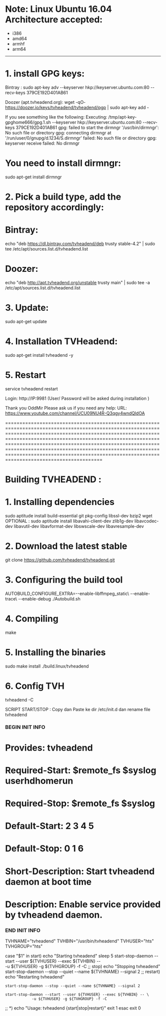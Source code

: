 # Note: Linux Ubuntu 16.04 Architecture accepted: 

- i386
- amd64
- armhf 
- arm64

________________________________________________________________________________________________

# 1. install GPG keys:
Bintray :
 sudo apt-key adv --keyserver hkp://keyserver.ubuntu.com:80 --recv-keys 379CE192D401AB61 

Doozer (apt.tvheadend.org):
 wget -qO- https://doozer.io/keys/tvheadend/tvheadend/pgp | sudo apt-key add -

If you see something like the following:
Executing: /tmp/apt-key-gpghome666/gpg.1.sh --keyserver hkp://keyserver.ubuntu.com:80 --recv-keys 379CE192D401AB61
gpg: failed to start the dirmngr '/usr/bin/dirmngr': No such file or directory
gpg: connecting dirmngr at '/run/user/0/gnupg/d.1234/S.dirmngr' failed: No such file or directory
gpg: keyserver receive failed: No dirmngr
>>>>>>>>>>>>>>>>>>>>>>>>

# You need to install dirmngr:
 sudo apt-get install dirmngr

>>>>>>>>>>>>>>>>>>>>>>>>

# 2. Pick a build type, add the repository accordingly:

# Bintray:
 echo "deb https://dl.bintray.com/tvheadend/deb trusty stable-4.2" | sudo tee /etc/apt/sources.list.d/tvheadend.list

# Doozer:
 echo "deb http://apt.tvheadend.org/unstable trusty main" | sudo tee -a /etc/apt/sources.list.d/tvheadend.list

>>>>>>>>>>>>>>>>>>>>>>>>

# 3. Update:
 sudo apt-get update

>>>>>>>>>>>>>>>>>>>>>>>>

# 4. Installation TVHeadend:
 sudo apt-get install tvheadend -y

# 5. Restart
 service tvheadend restart

>>>>>>>>>>>>>>>>>>>>>>>>
Login: 
http://IP:9981
(User/ Password will be asked during installation ) 


Thank you
OddMir 
Please ask us if you need any help:
URL: https://www.youtube.com/channel/UCU09NU4R-Q3qgy4wndQldOA



============================================================================================================================================================================================================================================================================================================================================================================================================================

# Building TVHEADEND :
# 1. Installing dependencies
 sudo aptitude install build-essential git pkg-config libssl-dev bzip2 wget
 OPTIONAL :
 sudo aptitude install libavahi-client-dev zlib1g-dev libavcodec-dev libavutil-dev libavformat-dev libswscale-dev libavresample-dev

# 2. Download the latest stable
 git clone https://github.com/tvheadend/tvheadend.git

# 3. Configuring the build tool
 AUTOBUILD_CONFIGURE_EXTRA=--enable-libffmpeg_static\ --enable-trace\ --enable-debug ./Autobuild.sh

# 4. Compiling
 make

# 5. Installing the binaries
 sudo make install
 ./build.linux/tvheadend

# 6. Config TVH 
 tvheadend -C 



SCRIPT START/STOP :
Copy dan Paste ke dir /etc/init.d dan rename file tvheadend

### BEGIN INIT INFO
# Provides:          tvheadend
# Required-Start:    $remote_fs $syslog userhdhomerun
# Required-Stop:     $remote_fs $syslog
# Default-Start:     2 3 4 5
# Default-Stop:      0 1 6
# Short-Description: Start tvheadend daemon at boot time
# Description:       Enable service provided by tvheadend daemon.
### END INIT INFO

TVHNAME="tvheadend" 
TVHBIN="/usr/bin/tvheadend" 
TVHUSER="hts" 
TVHGROUP="hts" 

case "$1" in
  start)
    echo "Starting tvheadend" 
    sleep 5
    start-stop-daemon --start --user ${TVHUSER} --exec ${TVHBIN} -- \
                -u ${TVHUSER} -g ${TVHGROUP} -f -C
  ;;
  stop)
    echo "Stopping tvheadend" 
    start-stop-daemon --stop --quiet --name ${TVHNAME} --signal 2
  ;;
  restart)
    echo "Restarting tvheadend" 

    start-stop-daemon --stop --quiet --name ${TVHNAME} --signal 2

    start-stop-daemon --start --user ${TVHUSER} --exec ${TVHBIN} -- \
                -u ${TVHUSER} -g ${TVHGROUP} -f -C

  ;;
  *)
    echo "Usage: tvheadend {start|stop|restart}" 
    exit 1
esac
exit 0
